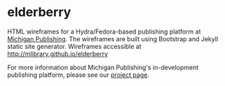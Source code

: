 # elderberry
HTML wireframes for a Hydra/Fedora-based publishing platform at [Michigan Publishing](http://www.publishing.umich.edu). The wireframes are built using Bootstrap and Jekyll static site generator. Wireframes accessible at <http://mlibrary.github.io/elderberry>

For more information about Michigan Publishing's in-development publishing platform, please see our [project page](http://www.publishing.umich.edu/projects/hydra/). 
